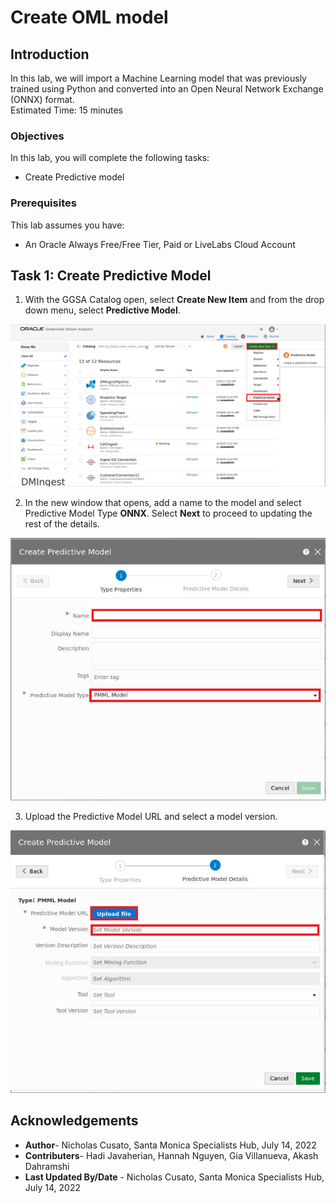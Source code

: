 # Create OML model

## Introduction

In this lab, we will import a Machine Learning model that was previously trained using Python and converted into an Open Neural Network Exchange (ONNX) format.  
Estimated Time: 15 minutes


### Objectives

In this lab, you will complete the following tasks:

- Create Predictive model

### Prerequisites

This lab assumes you have:
- An Oracle Always Free/Free Tier, Paid or LiveLabs Cloud Account

## Task 1: Create Predictive Model

1. With the GGSA Catalog open, select **Create New Item** and from the drop down menu, select **Predictive Model**. 

![Create new predictive model item](images/predictive-model.png) 

2. In the new window that opens, add a name to the model and select Predictive Model Type **ONNX**. Select **Next** to proceed to updating the rest of the details.

![Select predictive model type](images/select-model-type.png) 

3. Upload the Predictive Model URL and select a model version. 

![Update model details](images/model-details.png) 



## Acknowledgements

- **Author**- Nicholas Cusato, Santa Monica Specialists Hub, July 14, 2022
- **Contributers**- Hadi Javaherian, Hannah Nguyen, Gia Villanueva, Akash Dahramshi
- **Last Updated By/Date** - Nicholas Cusato, Santa Monica Specialists Hub, July 14, 2022